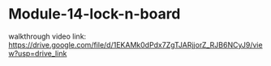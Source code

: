 # Module-14-lock-n-board

walkthrough video link: https://drive.google.com/file/d/1EKAMk0dPdx7ZgTJARjjorZ_RJB6NCyJ9/view?usp=drive_link